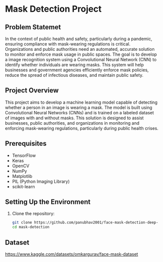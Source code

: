 # Mask Detection Project

## Problem Statemet 

In the context of public health and safety, particularly during a pandemic, ensuring compliance with mask-wearing regulations is critical. Organizations and public authorities need an automated, accurate solution to monitor and enforce mask usage in public spaces. The goal is to develop a image recognition system using a Convolutional Neural Network (CNN) to identify whether individuals are wearing masks. This system will help businesses and government agencies efficiently enforce mask policies, reduce the spread of infectious diseases, and maintain public safety.

## Project Overview

This project aims to develop a machine learning model capable of detecting whether a person in an image is wearing a mask. The model is built using Convolutional Neural Networks (CNNs) and is trained on a labeled dataset of images with and without masks. This solution is designed to assist businesses, public authorities, and organizations in monitoring and enforcing mask-wearing regulations, particularly during public health crises.

## Prerequisites

- TensorFlow
- Keras
- OpenCV
- NumPy
- Matplotlib
- PIL (Python Imaging Library)
- scikit-learn

## Setting Up the Environment

1. Clone the repository:

   ```bash
   git clone https://github.com/panubhav2001/face-mask-detection-deep-learning.git
   cd mask-detection

## Dataset

https://www.kaggle.com/datasets/omkargurav/face-mask-dataset

